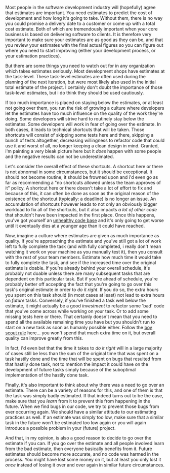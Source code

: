 Most people in the software development industry will (hopefully) agree that estimates are important. You need estimates to predict the cost of development and how long it's going to take.  Without them, there is no way you could promise a delivery date to a customer or come up with a total cost estimate.  Both of which are tremendously important when your core business is based on delivering software to clients.  It is therefore very important to make sure your estimates are as good as they can be, and that you review your estimates with the final actual figures so you can figure out where you need to start improving (either your development process, or your estimation practices).

But there are some things you need to watch out for in any organization which takes estimates seriously.  Most development shops have estimates at the task-level.  These task-level estimates are often used during the planning of the next iteration, but were most likely also used in the initial total estimate of the project.  I certainly don't doubt the importance of those task-level estimates, but i do think they should be used cautiously.  

If too much importance is placed on staying below the estimates, or at least not going over them, you run the risk of growing a culture where developers let the estimates have too much influence on the quality of the work they're doing.  Some developers will strive hard to routinely stay below the estimates.  Some developers will work in fear of going over the estimate.  In both cases, it leads to technical shortcuts that will be taken.  Those shortcuts will consist of skipping some tests here and there, skipping a bunch of tests altogether, decreasing willingness to refactor code that could use it and worst of all, no longer keeping a clean design in mind.  Granted, i'm painting a very bleak picture here but it <em>does</em> happen with some people and the negative results can not be underestimated.

Let's consider the overall effect of these shortcuts.  A shortcut here or there is not abnormal in some circumstances, but it should be exceptional.  It should not become routine, it should be frowned upon and i'd even go as far as recommending a "no shortcuts allowed unless the team approves of it" policy.  A shortcut here or there doesn't take a lot of effort to fix and because of this, it can often be done as soon as the original reason of the existence of the shortcut (typically: a deadline) is no longer an issue.  An accumulation of shortcuts however leads to not only an obviously bigger workload to fix all of the shortcuts, but it also impacts <em>a lot of other code</em> that shouldn't have been impacted in the first place.  Once this happens, you've got yourself an <a href="http://davybrion.com/blog/2008/09/code-health/">unhealthy code base</a> and it's only going to get worse until it eventually dies at a younger age than it could have reached.

Now, imagine a culture where estimates are given as much importance as quality.  If you're approaching the estimate and you've still got a lot of work left to fully complete the task (and with fully completed, i really don't mean watching it work on your machine as you manually test it), then you consult with the rest of your team members.  Estimate how much time it would take to fully complete the task, and see if the increased time over the original estimate is doable.  If you're already behind your overall schedule, it's probably not doable unless there are many subsequent tasks that are dependent on this particular task.  But if you're ahead of schedule, you're probably better off accepting the fact that you're going to go over this task's original estimate in order to <em>do it right</em>.  If you do so, the extra hours you spent on this task should (in most cases at least) not lead to extra hours on <em>future</em> tasks.  Conversely, if you've finished a task well below the estimate, it might actually be a good <em>investment</em> to refactor some 'bad' code that you've come across while working on your task.  Or to add some missing tests here or there.  That certainly doesn't mean that you need to spend all the available remaining time you have but you shouldn't run to start on a new task as soon as humanly possible either.  Follow the <a href="http://programmer.97things.oreilly.com/wiki/index.php/The_Boy_Scout_Rule">boy scout rule</a> here... you won't spend that much extra time on it, but overall quality can improve greatly from this.

In fact, i'd even bet that the time it takes to <em>do it right</em> will in a large majority of cases still be less than the sum of the original time that was spent on a task hastily done and the time that will be spent on bugs that resulted from that hastily done task, not to mention the impact it could have on the development of future tasks simply because of the suboptimal implementation of the hastily done task.

Finally, it's also important to think about why there was a need to go over an estimate.  There can be a variety of reasons for this, and one of them is that the task was simply badly estimated.  If that indeed turns out to be the case, make sure that you <em>learn</em> from it to prevent this from happening in the future.  When we find bugs in our code, we try to prevent those bugs from ever occurring again.  We should have a similar attitude to our estimating practices as well.  If an estimate was simply too low, make sure that a similar task in the future won't be estimated too low again or you will again introduce a possible problem in your (future) project.

And that, in my opinion, is also a good reason to decide to go over the estimate if you can.  If you go over the estimate and all people involved learn from the bad estimate, then everyone basically benefits from it.  Future estimates should become more accurate, and no code was harmed in the process.  You might have lost some money on it, but at least you only lost it <em>once</em> instead of losing it over and over again in similar future circumstances. 